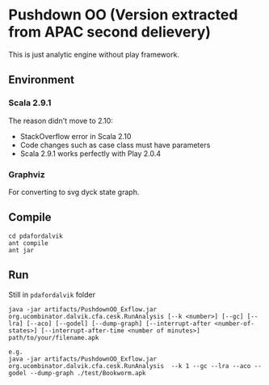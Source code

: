 # Pushdown OO (Version extracted from APAC second delievery)

This is just analytic engine without play framework. 

## Environment

### Scala 2.9.1 

The reason didn't move to 2.10: 
* StackOverflow error in Scala 2.10
* Code changes such as case class must have parameters
* Scala 2.9.1 works perfectly with Play 2.0.4

### Graphviz 

For converting to svg dyck state graph.

## Compile

	cd pdafordalvik
	ant compile
	ant jar
	

## Run
Still in `pdafordalvik` folder
	
	

	java -jar artifacts/PushdownOO_Exflow.jar org.ucombinator.dalvik.cfa.cesk.RunAnalysis [--k <number>] [--gc] [--lra] [--aco] [--godel] [--dump-graph] [--interrupt-after <number-of-states>] [--interrupt-after-time <number of minutes>] path/to/your/filename.apk
	
	e.g.
	java -jar artifacts/PushdownOO_Exflow.jar org.ucombinator.dalvik.cfa.cesk.RunAnalysis  --k 1 --gc --lra --aco --godel --dump-graph ./test/Bookworm.apk
	
